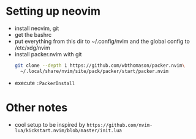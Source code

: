 # Setting up neovim
- install neovim, git
- get the bashrc
- put everything from this dir to ~/.config/nvim
  and the global config to /etc/xdg/nvim
- install packer.nvim with git
  ```bash
  git clone --depth 1 https://github.com/wbthomason/packer.nvim\
    ~/.local/share/nvim/site/pack/packer/start/packer.nvim
  ```
- execute ```:PackerInstall```

# Other notes
- cool setup to be inspired by ```https://github.com/nvim-lua/kickstart.nvim/blob/master/init.lua```
